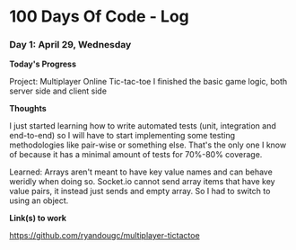 # 100 Days Of Code - Log

### Day 1: April 29, Wednesday

**Today's Progress**

Project: Multiplayer Online Tic-tac-toe
I finished the basic game logic, both server side and client side

**Thoughts** 

I just started learning how to write automated tests (unit, integration and end-to-end) so I will have to start implementing some testing methodologies like pair-wise or something else. That's the only one I know of because it has a minimal amount of tests for 70%-80% coverage. 

Learned: 
Arrays aren't meant to have key value names and can behave weridly when doing so. Socket.io cannot send array items that have key value pairs, it instead just sends and empty array. So I had to switch to using an object.

**Link(s) to work**

https://github.com/ryandougc/multiplayer-tictactoe
